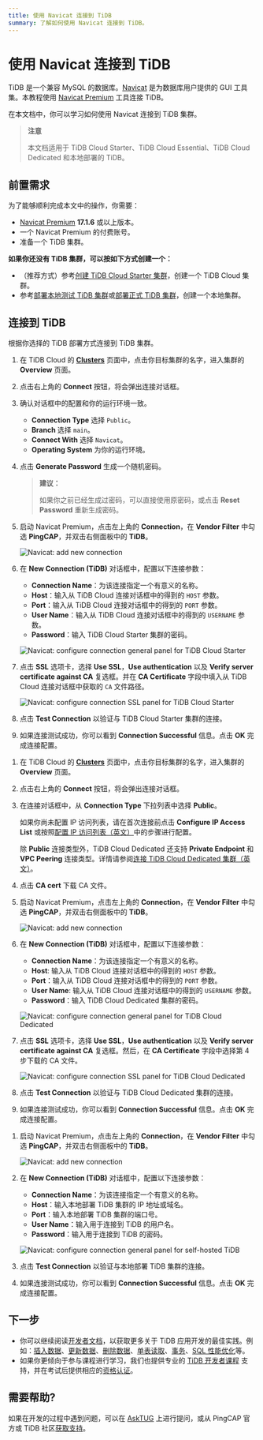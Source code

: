 ```yaml
---
title: 使用 Navicat 连接到 TiDB
summary: 了解如何使用 Navicat 连接到 TiDB。
---
```


# 使用 Navicat 连接到 TiDB

TiDB 是一个兼容 MySQL 的数据库。[Navicat](https://www.navicat.com) 是为数据库用户提供的 GUI 工具集。本教程使用 [Navicat Premium](https://www.navicat.com/en/products/navicat-premium) 工具连接 TiDB。

在本文档中，你可以学习如何使用 Navicat 连接到 TiDB 集群。

> **注意**
>
> 本文档适用于 TiDB Cloud Starter、TiDB Cloud Essential、TiDB Cloud Dedicated 和本地部署的 TiDB。

## 前置需求

为了能够顺利完成本文中的操作，你需要：

- [Navicat Premium](https://www.navicat.com/en/products/navicat-premium) **17.1.6** 或以上版本。
- 一个 Navicat Premium 的付费账号。
- 准备一个 TiDB 集群。

**如果你还没有 TiDB 集群，可以按如下方式创建一个：**

- （推荐方式）参考[创建 TiDB Cloud Starter 集群](/develop/dev-guide-build-cluster-in-cloud.md)，创建一个 TiDB Cloud 集群。
- 参考[部署本地测试 TiDB 集群](/quick-start-with-tidb.md#部署本地测试集群)或[部署正式 TiDB 集群](/production-deployment-using-tiup.md)，创建一个本地集群。

## 连接到 TiDB

根据你选择的 TiDB 部署方式连接到 TiDB 集群。

<SimpleTab>
<div label="TiDB Cloud Starter 或 Essential">

1. 在 TiDB Cloud 的 [**Clusters**](https://tidbcloud.com/console/clusters) 页面中，点击你目标集群的名字，进入集群的 **Overview** 页面。

2. 点击右上角的 **Connect** 按钮，将会弹出连接对话框。

3. 确认对话框中的配置和你的运行环境一致。

    - **Connection Type** 选择 `Public`。
    - **Branch** 选择 `main`。
    - **Connect With** 选择 `Navicat`。
    - **Operating System** 为你的运行环境。

4. 点击 **Generate Password** 生成一个随机密码。

    > **建议：**
    >
    > 如果你之前已经生成过密码，可以直接使用原密码，或点击 **Reset Password** 重新生成密码。

5. 启动 Navicat Premium，点击左上角的 **Connection**，在 **Vendor Filter** 中勾选 **PingCAP**，并双击右侧面板中的 **TiDB**。

    ![Navicat: add new connection](https://docs-download.pingcap.com/media/images/docs-cn/develop/navicat-premium-add-new-connection.png)

6. 在 **New Connection (TiDB)** 对话框中，配置以下连接参数：

    - **Connection Name**：为该连接指定一个有意义的名称。
    - **Host**：输入从 TiDB Cloud 连接对话框中的得到的 `HOST` 参数。
    - **Port**：输入从 TiDB Cloud 连接对话框中的得到的 `PORT` 参数。
    - **User Name**：输入从 TiDB Cloud 连接对话框中的得到的 `USERNAME` 参数。
    - **Password**：输入 TiDB Cloud Starter 集群的密码。

    ![Navicat: configure connection general panel for TiDB Cloud Starter](https://docs-download.pingcap.com/media/images/docs-cn/develop/navicat-premium-connection-config-serverless-general.png)

7. 点击 **SSL** 选项卡，选择 **Use SSL**，**Use authentication** 以及 **Verify server certificate against CA** 复选框。并在 **CA Certificate** 字段中填入从 TiDB Cloud 连接对话框中获取的 `CA` 文件路径。

    ![Navicat: configure connection SSL panel for TiDB Cloud Starter](https://docs-download.pingcap.com/media/images/docs-cn/develop/navicat-premium-connection-config-serverless-ssl.png)

8. 点击 **Test Connection** 以验证与 TiDB Cloud Starter 集群的连接。

9. 如果连接测试成功，你可以看到 **Connection Successful** 信息。点击 **OK** 完成连接配置。

</div>
<div label="TiDB Cloud Dedicated">

1. 在 TiDB Cloud 的 [**Clusters**](https://tidbcloud.com/console/clusters) 页面中，点击你目标集群的名字，进入集群的 **Overview** 页面。

2. 点击右上角的 **Connect** 按钮，将会弹出连接对话框。

3. 在连接对话框中，从 **Connection Type** 下拉列表中选择 **Public**。

    如果你尚未配置 IP 访问列表，请在首次连接前点击 **Configure IP Access List** 或按照[配置 IP 访问列表（英文）](https://docs.pingcap.com/tidbcloud/configure-ip-access-list)中的步骤进行配置。

    除 **Public** 连接类型外，TiDB Cloud Dedicated 还支持 **Private Endpoint** 和 **VPC Peering** 连接类型。详情请参阅[连接 TiDB Cloud Dedicated 集群（英文）](https://docs.pingcap.com/tidbcloud/connect-to-tidb-cluster)。

4. 点击 **CA cert** 下载 CA 文件。

5. 启动 Navicat Premium，点击左上角的 **Connection**，在 **Vendor Filter** 中勾选 **PingCAP**，并双击右侧面板中的 **TiDB**。

    ![Navicat: add new connection](https://docs-download.pingcap.com/media/images/docs-cn/develop/navicat-premium-add-new-connection.png)

6. 在 **New Connection (TiDB)** 对话框中，配置以下连接参数：

    - **Connection Name**：为该连接指定一个有意义的名称。
    - **Host**: 输入从 TiDB Cloud 连接对话框中的得到的 `HOST` 参数。
    - **Port**：输入从 TiDB Cloud 连接对话框中的得到的 `PORT` 参数。
    - **User Name**: 输入从 TiDB Cloud 连接对话框中的得到的 `USERNAME` 参数。
    - **Password**：输入 TiDB Cloud Dedicated 集群的密码。

    ![Navicat: configure connection general panel for TiDB Cloud Dedicated](https://docs-download.pingcap.com/media/images/docs-cn/develop/navicat-premium-connection-config-dedicated-general.png)

7. 点击 **SSL** 选项卡，选择 **Use SSL**，**Use authentication** 以及 **Verify server certificate against CA** 复选框。然后，在 **CA Certificate** 字段中选择第 4 步下载的 CA 文件。

    ![Navicat: configure connection SSL panel for TiDB Cloud Dedicated](https://docs-download.pingcap.com/media/images/docs-cn/develop/navicat-premium-connection-config-dedicated-ssl.png)

8. 点击 **Test Connection** 以验证与 TiDB Cloud Dedicated 集群的连接。

9. 如果连接测试成功，你可以看到 **Connection Successful** 信息。点击 **OK** 完成连接配置。

</div>
<div label="本地部署 TiDB">

1. 启动 Navicat Premium，点击左上角的 **Connection**，在 **Vendor Filter** 中勾选 **PingCAP**，并双击右侧面板中的 **TiDB**。

    ![Navicat: add new connection](https://docs-download.pingcap.com/media/images/docs-cn/develop/navicat-premium-add-new-connection.png)

2. 在 **New Connection (TiDB)** 对话框中，配置以下连接参数：

    - **Connection Name**：为该连接指定一个有意义的名称。
    - **Host**：输入本地部署 TiDB 集群的 IP 地址或域名。
    - **Port**：输入本地部署 TiDB 集群的端口号。
    - **User Name**：输入用于连接到 TiDB 的用户名。
    - **Password**：输入用于连接到 TiDB 的密码。

    ![Navicat: configure connection general panel for self-hosted TiDB](https://docs-download.pingcap.com/media/images/docs-cn/develop/navicat-premium-connection-config-self-hosted-general.png)

3. 点击 **Test Connection** 以验证与本地部署 TiDB 集群的连接。

4. 如果连接测试成功，你可以看到 **Connection Successful** 信息。点击 **OK** 完成连接配置。

</div>
</SimpleTab>

## 下一步

- 你可以继续阅读[开发者文档](/develop/dev-guide-overview.md)，以获取更多关于 TiDB 应用开发的最佳实践。例如：[插入数据](/develop/dev-guide-insert-data.md)、[更新数据](/develop/dev-guide-update-data.md)、[删除数据](/develop/dev-guide-delete-data.md)、[单表读取](/develop/dev-guide-get-data-from-single-table.md)、[事务](/develop/dev-guide-transaction-overview.md)、[SQL 性能优化](/develop/dev-guide-optimize-sql-overview.md)等。
- 如果你更倾向于参与课程进行学习，我们也提供专业的 [TiDB 开发者课程](https://cn.pingcap.com/courses-catalog/category/back-end-developer/?utm_source=docs-cn-dev-guide) 支持，并在考试后提供相应的[资格认证](https://learn.pingcap.com/learner/certification-center)。

## 需要帮助?

如果在开发的过程中遇到问题，可以在 [AskTUG](https://asktug.com/?utm_source=docs-cn-dev-guide) 上进行提问，或从 PingCAP 官方或 TiDB 社区[获取支持](/support.md)。
